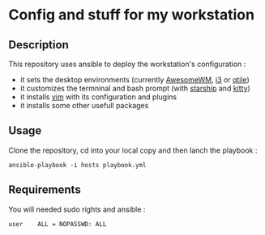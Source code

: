 # Config and stuff for my workstation

## Description

This repository uses ansible to deploy the workstation's configuration :
* it sets the desktop environments (currently [AwesomeWM](https://awesomewm.org/), [i3](https://i3wm.org/) or [qtile](https://qtile.org/))
* it customizes the termninal and bash prompt (with [starship](https://starship.rs/) and [kitty](https://sw.kovidgoyal.net/kitty/))
* it installs [vim](https://vimhelp.org/) with its configuration and plugins
* it installs some other usefull packages

## Usage

Clone the repository, cd into your local copy and then lanch the playbook :
```shell
ansible-playbook -i hosts playbook.yml
```

## Requirements

You will needed sudo rights and ansible :
```shell
user    ALL = NOPASSWD: ALL
```

